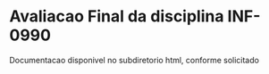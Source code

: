 # Avaliacao Final da disciplina INF-0990

Documentacao disponivel no subdiretorio html, conforme solicitado
